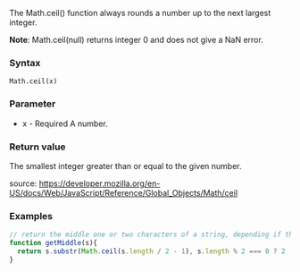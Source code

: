 The Math.ceil() function always rounds a number up to the next largest integer.

**Note**: Math.ceil(null) returns integer 0 and does not give a NaN error.

### Syntax
`Math.ceil(x)`

### Parameter
- x - Required A number.

### Return value
The smallest integer greater than or equal to the given number.

source: https://developer.mozilla.org/en-US/docs/Web/JavaScript/Reference/Global_Objects/Math/ceil

### Examples

```js
// return the middle one or two characters of a string, depending if the length of the word is odd or even
function getMiddle(s){
  return s.substr(Math.ceil(s.length / 2 - 1), s.length % 2 === 0 ? 2 : 1);
}
```